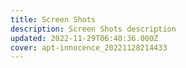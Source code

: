 ```yaml
---
title: Screen Shots
description: Screen Shots description
updated: 2022-11-29T06:40:36.000Z
cover: apt-innocence_20221128214433
---
```

